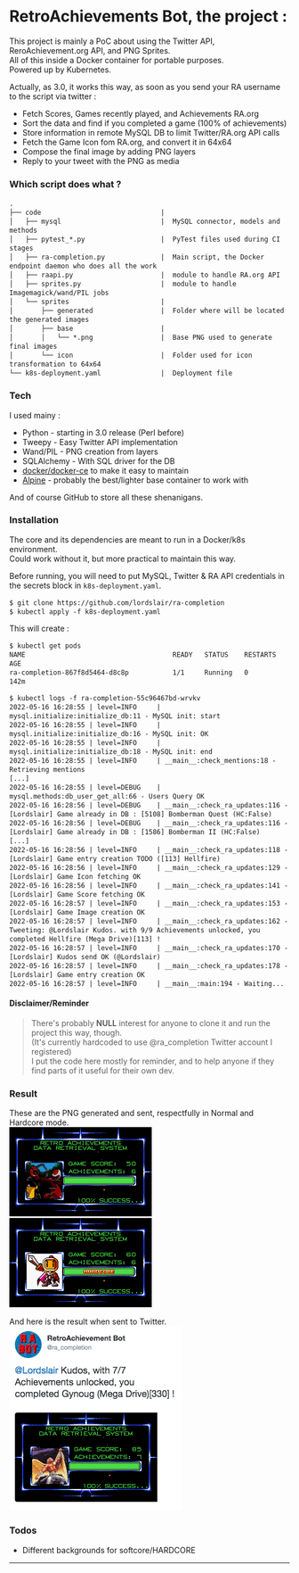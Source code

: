 # RetroAchievements Bot, the project :

This project is mainly a PoC about using the Twitter API, ReroAchievement.org API, and PNG Sprites.  
All of this inside a Docker container for portable purposes.  
Powered up by Kubernetes.  

Actually, as 3.0, it works this way, as soon as you send your RA username to the script via twitter :

 - Fetch Scores, Games recently played, and Achievements RA.org
 - Sort the data and find if you completed a game (100% of achievements)
 - Store information in remote MySQL DB to limit Twitter/RA.org API calls
 - Fetch the Game Icon fom RA.org, and convert it in 64x64
 - Compose the final image by adding PNG layers
 - Reply to your tweet with the PNG as media

### Which script does what ?

```
.
├── code                              |
│   ├── mysql                         |  MySQL connector, models and methods
│   ├── pytest_*.py                   |  PyTest files used during CI stages
│   ├── ra-completion.py              |  Main script, the Docker endpoint daemon who does all the work
│   ├── raapi.py                      |  module to handle RA.org API
│   ├── sprites.py                    |  module to handle Imagemagick/wand/PIL jobs
│   └── sprites                       |  
│       ├── generated                 |  Folder where will be located the generated images
│       ├── base                      |  
│       │   └── *.png                 |  Base PNG used to generate final images
│       └── icon                      |  Folder used for icon transformation to 64x64
└── k8s-deployment.yaml               |  Deployment file
```

### Tech

I used mainy :

* Python - starting in 3.0 release (Perl before)
* Tweepy - Easy Twitter API implementation
* Wand/PIL - PNG creation from layers
* SQLAlchemy - With SQL driver for the DB
* [docker/docker-ce][docker] to make it easy to maintain
* [Alpine][alpine] - probably the best/lighter base container to work with

And of course GitHub to store all these shenanigans.

### Installation

The core and its dependencies are meant to run in a Docker/k8s environment.  
Could work without it, but more practical to maintain this way.  

Before running, you will need to put MySQL, Twitter & RA API credentials in the secrets block in `k8s-deployment.yaml`.  

```
$ git clone https://github.com/lordslair/ra-completion
$ kubectl apply -f k8s-deployment.yaml
```

This will create :  

```
$ kubectl get pods
NAME                                     READY   STATUS    RESTARTS   AGE
ra-completion-867f8d5464-d8c8p           1/1     Running   0          142m
```

```
$ kubectl logs -f ra-completion-55c96467bd-wrvkv
2022-05-16 16:28:55 | level=INFO     | mysql.initialize:initialize_db:11 - MySQL init: start
2022-05-16 16:28:55 | level=INFO     | mysql.initialize:initialize_db:16 - MySQL init: OK
2022-05-16 16:28:55 | level=INFO     | mysql.initialize:initialize_db:18 - MySQL init: end
2022-05-16 16:28:55 | level=INFO     | __main__:check_mentions:18 - Retrieving mentions
[...]
2022-05-16 16:28:55 | level=DEBUG    | mysql.methods:db_user_get_all:66 - Users Query OK
2022-05-16 16:28:56 | level=DEBUG    | __main__:check_ra_updates:116 - [Lordslair] Game already in DB : [5108] Bomberman Quest (HC:False)
2022-05-16 16:28:56 | level=DEBUG    | __main__:check_ra_updates:116 - [Lordslair] Game already in DB : [1586] Bomberman II (HC:False)
[...]
2022-05-16 16:28:56 | level=INFO     | __main__:check_ra_updates:118 - [Lordslair] Game entry creation TODO ([113] Hellfire)
2022-05-16 16:28:56 | level=INFO     | __main__:check_ra_updates:129 - [Lordslair] Game Icon fetching OK
2022-05-16 16:28:56 | level=INFO     | __main__:check_ra_updates:141 - [Lordslair] Game Score fetching OK
2022-05-16 16:28:57 | level=INFO     | __main__:check_ra_updates:153 - [Lordslair] Game Image creation OK
2022-05-16 16:28:57 | level=INFO     | __main__:check_ra_updates:162 - Tweeting: @Lordslair Kudos. with 9/9 Achievements unlocked, you completed Hellfire (Mega Drive)[113] !
2022-05-16 16:28:57 | level=INFO     | __main__:check_ra_updates:170 - [Lordslair] Kudos send OK (@Lordslair)
2022-05-16 16:28:57 | level=INFO     | __main__:check_ra_updates:178 - [Lordslair] Game entry creation OK
2022-05-16 16:28:57 | level=INFO     | __main__:main:194 - Waiting...
```

#### Disclaimer/Reminder

>There's probably **NULL** interest for anyone to clone it and run the project this way, though.  
>(It's currently hardcoded to use @ra_completion Twitter account I registered)  
>I put the code here mostly for reminder, and to help anyone if they find parts of it useful for their own dev.

### Result

These are the PNG generated and sent, respectfully in Normal and Hardcore mode.  
![119][119-Normal]
![6494][6494-Hardcore]  

And here is the result when sent to Twitter.  
![330][330-Twitter]

### Todos

 - Different backgrounds for softcore/HARDCORE

---
   [docker]: <https://github.com/docker/docker-ce>
   [alpine]: <https://github.com/alpinelinux>

   [119-Normal]: <https://raw.githubusercontent.com/lordslair/ra-completion/master/Screenshot-119-Normal.png>
   [6494-Hardcore]: <https://raw.githubusercontent.com/lordslair/ra-completion/master/Screenshot-6494-Hardcore.png>
   [330-Twitter]: <https://raw.githubusercontent.com/lordslair/ra-completion/master/Screenshot-330-Twitter.png>
